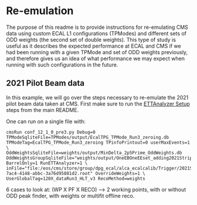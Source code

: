 # Re-emulation 

The purpose of this readme is to provide instructions for re-emulating CMS data using custom ECAL L1 configurations (TPModes) and different sets of ODD weights (the second set of double
weights). This type of study is useful as it describes the expected performance at ECAL and CMS if we had been running with a given TPMode and set of ODD weights previously, and
therefore gives us an idea of what performance we may expect when running with such configurations in the future. 

## 2021 Pilot Beam data 

In this example, we will go over the steps necessary to re-emulate the 2021 pilot beam data taken at CMS. First make sure to run the [ETTAnalyzer Setup](https://github.com/CMS-ECAL-Trigger-Group/ETTAnalyzer#setup) 
steps from the main README. 

One can run on a single file with:

```
cmsRun conf_12_1_0_pre3.py Debug=0 TPModeSqliteFile=TPModes/output/EcalTPG_TPMode_Run3_zeroing.db   TPModeTag=EcalTPG_TPMode_Run3_zeroing TPinfoPrintout=0 userMaxEvents=1 \
OddWeightsSqliteFile=weights/output/MinDelta_2p5Prime_OddWeights.db  OddWeightsGroupSqliteFile="weights/output/OneEBOneEEset_adding2021Strips.db"  BarrelOnly=1 RunETTAnalyzer=1 \
inFile="file:/eos/cms/store/group/dpg_ecal/alca_ecalcalib/Trigger/2021StableBeams/Run_346446/f811cb68-7ac4-4148-abbc-3a76d95881d2.root" OverrideWeights=1 \
UserGlobalTag=120X_dataRun3_HLT_v3 RecoMethod=weights
```

6 cases to look at: (WP X PF X RECO) --> 2 working points, with or without ODD peak finder, with weights or multifit offline reco. 
